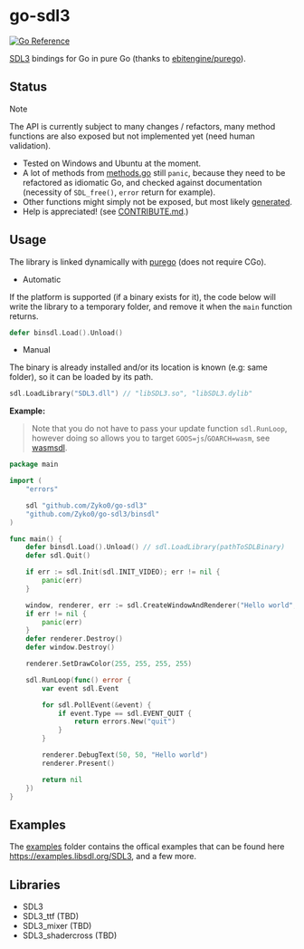 # go-sdl3

[![Go Reference](https://pkg.go.dev/badge/github.com/zyko0/go-sdl3.svg)](https://pkg.go.dev/github.com/zyko0/go-sdl3)

[SDL3](https://wiki.libsdl.org/SDL3/FrontPage) bindings for Go in pure Go (thanks to [ebitengine/purego](https://github.com/ebitengine/purego)).

## Status

> [!NOTE]
> The API is currently subject to many changes / refactors, many method functions are also exposed but not implemented yet (need human validation).

- Tested on Windows and Ubuntu at the moment.
- A lot of methods from [methods.go](methods.go) still `panic`, because they need to be refactored as idiomatic Go, and checked against documentation (necessity of `SDL_free()`, `error` return for example).
- Other functions might simply not be exposed, but most likely [generated](sdl_functions.gen_impl.go).
- Help is appreciated! (see [CONTRIBUTE.md](CONTRIBUTE.md).)

## Usage

The library is linked dynamically with [purego](https://github.com/ebitengine/purego) (does not require CGo).
- Automatic

If the platform is supported (if a binary exists for it), the code below will write the library to a temporary folder, and remove it when the `main` function returns.
```go
defer binsdl.Load().Unload()
```
- Manual

The binary is already installed and/or its location is known (e.g: same folder), so it can be loaded by its path.
```go
sdl.LoadLibrary("SDL3.dll") // "libSDL3.so", "libSDL3.dylib"
```

**Example:**
> Note that you do not have to pass your update function `sdl.RunLoop`, however doing so allows you to target `GOOS=js`/`GOARCH=wasm`, see [wasmsdl](cmd/wasmsdl/). 
```go
package main

import (
	"errors"

	sdl "github.com/Zyko0/go-sdl3"
	"github.com/Zyko0/go-sdl3/binsdl"
)

func main() {
	defer binsdl.Load().Unload() // sdl.LoadLibrary(pathToSDLBinary)
	defer sdl.Quit()

	if err := sdl.Init(sdl.INIT_VIDEO); err != nil {
		panic(err)
	}

	window, renderer, err := sdl.CreateWindowAndRenderer("Hello world", 500, 500, 0)
	if err != nil {
		panic(err)
	}
	defer renderer.Destroy()
	defer window.Destroy()

	renderer.SetDrawColor(255, 255, 255, 255)

	sdl.RunLoop(func() error {
		var event sdl.Event

		for sdl.PollEvent(&event) {
			if event.Type == sdl.EVENT_QUIT {
				return errors.New("quit")
			}
		}

		renderer.DebugText(50, 50, "Hello world")
		renderer.Present()

		return nil
	})
}
```

## Examples

The [examples](./examples/) folder contains the offical examples that can be found here https://examples.libsdl.org/SDL3, and a few more.

## Libraries

- SDL3
- SDL3_ttf (TBD)
- SDL3_mixer (TBD)
- SDL3_shadercross (TBD)